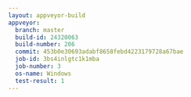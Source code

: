 ```yaml
---
layout: appveyor-build
appveyor:
  branch: master
  build-id: 24320063
  build-number: 206
  commit: 453b0e30693adabf8658febd4223179728a67bae
  job-id: 3bs4inlgtc1k1mba
  job-number: 3
  os-name: Windows
  test-result: 1
---
```

